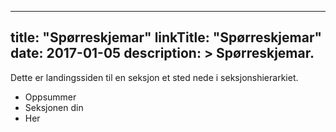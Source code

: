 
---
title: "Spørreskjemar"
linkTitle: "Spørreskjemar"
date: 2017-01-05
description: >
  Spørreskjemar.
---

Dette er landingssiden til en seksjon et sted nede i seksjonshierarkiet.

* Oppsummer
* Seksjonen din
* Her


